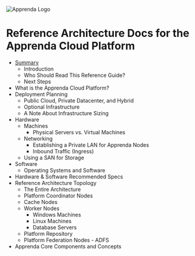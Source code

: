 
![Apprenda Logo](https://github.com/mammerman/acp-reference-architecture/raw/master/resources/apprenda-logo.png)

# Reference Architecture Docs for the Apprenda Cloud Platform

* [Summary](acp-reference-architecture/Summary/summary.md)
  * Introduction
  * Who Should Read This Reference Guide?
  * Next Steps
* What is the Apprenda Cloud Platform?
* Deployment Planning
  * Public Cloud, Private Datacenter, and Hybrid
  * Optional Infrastructure
  * A Note About Infrastructure Sizing
* Hardware
  * Machines
    * Physical Servers vs. Virtual Machines
  * Networking
    * Establishing a Private LAN for Apprenda Nodes
    * Inbound Traffic (Ingress)
  * Using a SAN for Storage
* Software
  * Operating Systems and Software
* Hardware & Software Recommended Specs
* Reference Architecture Topology
  * The Entire Architecture
  * Platform Coordinator Nodes
  * Cache Nodes
  * Worker Nodes
    * Windows Machines
    * Linux Machines
    * Database Servers
  * Platform Repository
  * Platform Federation Nodes - ADFS
* Apprenda Core Components and Concepts
